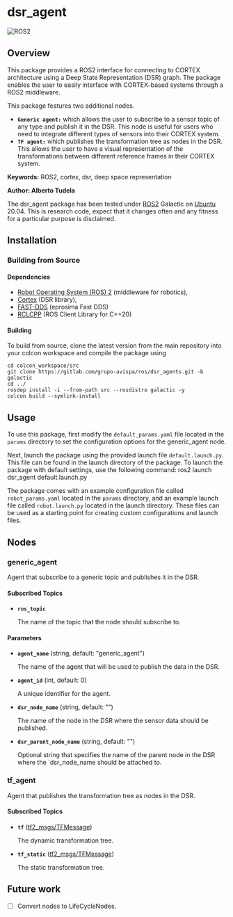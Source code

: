 # dsr_agent
![ROS2](https://img.shields.io/badge/ros2-galactic-purple?logo=ros&logoColor=white)

## Overview

This package provides a ROS2 interface for connecting to CORTEX architecture using a Deep State Representation (DSR) graph. The package enables the user to easily interface with CORTEX-based systems through a ROS2 middleware.

This package features two additional nodes. 
* **`Generic agent:`** which allows the user to subscribe to a sensor topic of any type and publish it in the DSR. This node is useful for users who need to integrate different types of sensors into their CORTEX system.
* **`TF agent:`**  which publishes the transformation tree as nodes in the DSR. This allows the user to have a visual representation of the transformations between different reference frames in their CORTEX system.

**Keywords:** ROS2, cortex, dsr, deep space representation

**Author: Alberto Tudela<br />**

The dsr_agent package has been tested under [ROS2] Galactic on [Ubuntu] 20.04. This is research code, expect that it changes often and any fitness for a particular purpose is disclaimed.

## Installation

### Building from Source

#### Dependencies

- [Robot Operating System (ROS) 2](https://docs.ros.org/en/galactic/) (middleware for robotics),
- [Cortex](hhttps://github.com/robocomp/cortex) (DSR library),
- [FAST-DDS](https://github.com/eProsima/Fast-DDS) (eprosima Fast DDS)
- [RCLCPP](https://github.com/grupo-avispa/rclcpp) (ROS Client Library for C++20)

#### Building

To build from source, clone the latest version from the main repository into your colcon workspace and compile the package using

	cd colcon_workspace/src
	git clone https://gitlab.com/grupo-avispa/ros/dsr_agents.git -b galactic
	cd ../
	rosdep install -i --from-path src --rosdistro galactic -y
	colcon build --symlink-install

## Usage

To use this package, first modify the `default_params.yaml` file located in the `params` directory to set the configuration options for the generic_agent node.

Next, launch the package using the provided launch file `default.launch.py`. This file can be found in the launch directory of the package. To launch the package with default settings, use the following command:
	ros2 launch dsr_agent default.launch.py

The package comes with an example configuration file called `robot_params.yaml` located in the `params` directory, and an example launch file called `robot.launch.py` located in the launch directory. These files can be used as a starting point for creating custom configurations and launch files.

## Nodes

### generic_agent

Agent that subscribe to a generic topic and publishes it in the DSR.

#### Subscribed Topics

* **`ros_topic`**

	The name of the topic that the node should subscribe to.

#### Parameters

* **`agent_name`** (string, default: "generic_agent")

	The name of the agent that will be used to publish the data in the DSR.

* **`agent_id`** (int, default: 0)

	A unique identifier for the agent.

* **`dsr_node_name`** (string, default: "")

	The name of the node in the DSR where the sensor data should be published.

* **`dsr_parent_node_name`** (string, default: "")

	Optional string that specifies the name of the parent node in the DSR where the `dsr_node_name should be attached to.

### tf_agent

Agent that publishes the transformation tree as nodes in the DSR.

#### Subscribed Topics

* **`tf`**  ([tf2_msgs/TFMessage])

	The dynamic transformation tree.

* **`tf_static`**  ([tf2_msgs/TFMessage])

	The static transformation tree.


## Future work
- [ ] Convert nodes to LifeCycleNodes.

[Ubuntu]: https://ubuntu.com/
[ROS2]: https://docs.ros.org/en/galactic/
[tf2_msgs/TFMessage]: https://docs.ros2.org/galactic/api/tf2_msgs/msg/TFMessage.html
